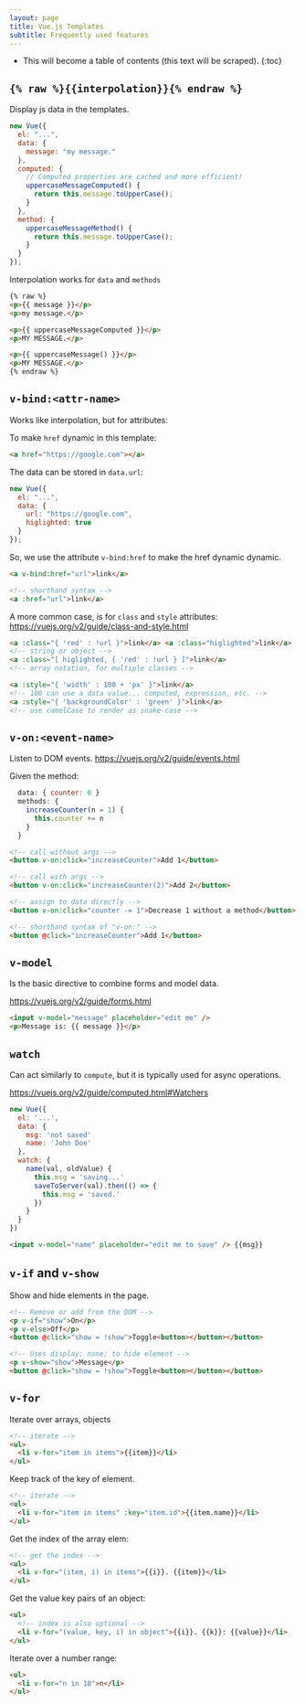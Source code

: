 ```yaml
---
layout: page
title: Vue.js Templates
subtitle: Frequently used features
---
```


* This will become a table of contents (this text will be scraped).
{:toc}

## `{% raw %}{{interpolation}}{% endraw %}`

Display js data in the templates.

```js
new Vue({
  el: "...",
  data: {
    message: "my message."
  },
  computed: {
    // Computed properties are cached and more efficient!
    uppercaseMessageComputed() {
      return this.message.toUpperCase();
    }
  },
  method: {
    uppercaseMessageMethod() {
      return this.message.toUpperCase();
    }
  }
});
```

Interpolation works for `data` and `methods`

```html
{% raw %}
<p>{{ message }}</p>
<p>my message.</p>

<p>{{ uppercaseMessageComputed }}</p>
<p>MY MESSAGE.</p>

<p>{{ uppercaseMessage() }}</p>
<p>MY MESSAGE.</p>
{% endraw %}
```

## `v-bind:<attr-name>`

Works like interpolation, but for attributes:

To make `href` dynamic in this template:

```html
<a href="https://google.com"></a>
```

The data can be stored in `data.url`:

```js
new Vue({
  el: "...",
  data: {
    url: "https://google.com",
    higlighted: true
  }
});
```

So, we use the attribute `v-bind:href` to make the href dynamic dynamic.

```html
<a v-bind:href="url">link</a>
```
```html
<!-- shorthand syntax -->
<a :href="url">link</a>
```

A more common case, is for `class` and `style` attributes: https://vuejs.org/v2/guide/class-and-style.html

```html
<a :class="{ 'red' : !url }">link</a> <a :class="higlighted">link</a>
<!-- string or object -->
<a :class="[ higlighted, { 'red' : !url } ]">link</a>
<!-- array notation, for multiple classes -->

<a :style="{ 'width' : 100 + 'px' }">link</a>
<!-- 100 can use a data value... computed, expression, etc. -->
<a :style="{ 'backgroundColor' : 'green' }">link</a>
<!-- use camelCase to render as snake-case -->
```

## `v-on:<event-name>`

Listen to DOM events. https://vuejs.org/v2/guide/events.html

Given the method:

```js
  data: { counter: 0 }
  methods: {
    increaseCounter(n = 1) {
      this.counter += n
    }
  }
```

```html
<!-- call without args -->
<button v-on:click="increaseCounter">Add 1</button>

<!-- call with args -->
<button v-on:click="increaseCounter(2)">Add 2</button>

<!-- assign to data directly -->
<button v-on:click="counter -= 1">Decrease 1 without a method</button>

<!-- shorthand syntax of "v-on:" -->
<button @click="increaseCounter">Add 1</button>
```

## `v-model`

Is the basic directive to combine forms and model data.

https://vuejs.org/v2/guide/forms.html

```html
<input v-model="message" placeholder="edit me" />
<p>Message is: {{ message }}</p>
```

## `watch`

Can act similarly to `compute`, but it is typically used for async operations.

https://vuejs.org/v2/guide/computed.html#Watchers

```js
new Vue({
  el: '...',
  data: {
    msg: 'not saved'
    name: 'John Doe'
  },
  watch: {
    name(val, oldValue) {
      this.msg = 'saving...'
      saveToServer(val).then(() => {
        this.msg = 'saved.'
      })
    }
  }
})
```

```html
<input v-model="name" placeholder="edit me to save" /> {{msg}}
```

## `v-if` and `v-show`

Show and hide elements in the page.

```html
<!-- Remove or add from the DOM -->
<p v-if="show">On</p>
<p v-else>Off</p>
<button @click="show = !show">Toggle<button></button></button>
```

```html
<!-- Uses display: none; to hide element -->
<p v-show="show">Message</p>
<button @click="show = !show">Toggle<button></button></button>
```

## `v-for`

Iterate over arrays, objects

```html
<!-- iterate -->
<ul>
  <li v-for="item in items">{{item}}</li>
</ul>
```

Keep track of the key of element.

```html
<!-- iterate -->
<ul>
  <li v-for="item in items" :key="item.id">{{item.name}}</li>
</ul>
```

Get the index of the array elem:

```html
<!-- get the index -->
<ul>
  <li v-for="(item, i) in items">{{i}}. {{item}}</li>
</ul>
```

Get the value key pairs of an object:

```html
<ul>
  <!-- index is also optional -->
  <li v-for="(value, key, i) in object">{{i}}. {{k}}: {{value}}</li>
</ul>
```

Iterate over a number range:

```html
<ul>
  <li v-for="n in 10">n</li>
</ul>
```

